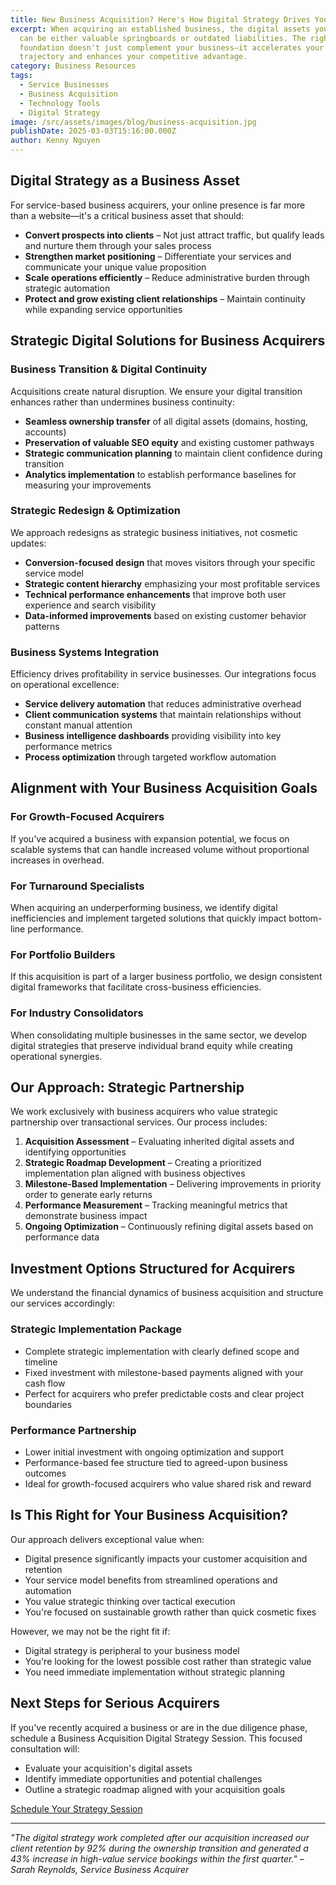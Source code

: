 ```yaml
---
title: New Business Acquisition? Here's How Digital Strategy Drives Your Success
excerpt: When acquiring an established business, the digital assets you inherit
  can be either valuable springboards or outdated liabilities. The right digital
  foundation doesn't just complement your business—it accelerates your growth
  trajectory and enhances your competitive advantage.
category: Business Resources
tags:
  - Service Businesses
  - Business Acquisition
  - Technology Tools
  - Digital Strategy
image: /src/assets/images/blog/business-acquisition.jpg
publishDate: 2025-03-03T15:16:00.000Z
author: Kenny Nguyen
---
```


## Digital Strategy as a Business Asset

For service-based business acquirers, your online presence is far more than a website—it's a critical business asset that should:

- **Convert prospects into clients** – Not just attract traffic, but qualify leads and nurture them through your sales process
- **Strengthen market positioning** – Differentiate your services and communicate your unique value proposition
- **Scale operations efficiently** – Reduce administrative burden through strategic automation
- **Protect and grow existing client relationships** – Maintain continuity while expanding service opportunities

## Strategic Digital Solutions for Business Acquirers

### Business Transition & Digital Continuity

Acquisitions create natural disruption. We ensure your digital transition enhances rather than undermines business continuity:

- **Seamless ownership transfer** of all digital assets (domains, hosting, accounts)
- **Preservation of valuable SEO equity** and existing customer pathways
- **Strategic communication planning** to maintain client confidence during transition
- **Analytics implementation** to establish performance baselines for measuring your improvements

### Strategic Redesign & Optimization

We approach redesigns as strategic business initiatives, not cosmetic updates:

- **Conversion-focused design** that moves visitors through your specific service model
- **Strategic content hierarchy** emphasizing your most profitable services
- **Technical performance enhancements** that improve both user experience and search visibility
- **Data-informed improvements** based on existing customer behavior patterns

### Business Systems Integration

Efficiency drives profitability in service businesses. Our integrations focus on operational excellence:

- **Service delivery automation** that reduces administrative overhead
- **Client communication systems** that maintain relationships without constant manual attention
- **Business intelligence dashboards** providing visibility into key performance metrics
- **Process optimization** through targeted workflow automation

## Alignment with Your Business Acquisition Goals

### For Growth-Focused Acquirers

If you've acquired a business with expansion potential, we focus on scalable systems that can handle increased volume without proportional increases in overhead.

### For Turnaround Specialists

When acquiring an underperforming business, we identify digital inefficiencies and implement targeted solutions that quickly impact bottom-line performance.

### For Portfolio Builders

If this acquisition is part of a larger business portfolio, we design consistent digital frameworks that facilitate cross-business efficiencies.

### For Industry Consolidators

When consolidating multiple businesses in the same sector, we develop digital strategies that preserve individual brand equity while creating operational synergies.

## Our Approach: Strategic Partnership

We work exclusively with business acquirers who value strategic partnership over transactional services. Our process includes:

1. **Acquisition Assessment** – Evaluating inherited digital assets and identifying opportunities
2. **Strategic Roadmap Development** – Creating a prioritized implementation plan aligned with business objectives
3. **Milestone-Based Implementation** – Delivering improvements in priority order to generate early returns
4. **Performance Measurement** – Tracking meaningful metrics that demonstrate business impact
5. **Ongoing Optimization** – Continuously refining digital assets based on performance data

## Investment Options Structured for Acquirers

We understand the financial dynamics of business acquisition and structure our services accordingly:

### Strategic Implementation Package

- Complete strategic implementation with clearly defined scope and timeline
- Fixed investment with milestone-based payments aligned with your cash flow
- Perfect for acquirers who prefer predictable costs and clear project boundaries

### Performance Partnership

- Lower initial investment with ongoing optimization and support
- Performance-based fee structure tied to agreed-upon business outcomes
- Ideal for growth-focused acquirers who value shared risk and reward

## Is This Right for Your Business Acquisition?

Our approach delivers exceptional value when:

- Digital presence significantly impacts your customer acquisition and retention
- Your service model benefits from streamlined operations and automation
- You value strategic thinking over tactical execution
- You're focused on sustainable growth rather than quick cosmetic fixes

However, we may not be the right fit if:

- Digital strategy is peripheral to your business model
- You're looking for the lowest possible cost rather than strategic value
- You need immediate implementation without strategic planning

## Next Steps for Serious Acquirers

If you've recently acquired a business or are in the due diligence phase, schedule a Business Acquisition Digital Strategy Session. This focused consultation will:

- Evaluate your acquisition's digital assets
- Identify immediate opportunities and potential challenges
- Outline a strategic roadmap aligned with your acquisition goals

[Schedule Your Strategy Session](https://www.impactwebstudio.ca/contact)

---

_"The digital strategy work completed after our acquisition increased our client retention by 92% during the ownership transition and generated a 43% increase in high-value service bookings within the first quarter." – Sarah Reynolds, Service Business Acquirer_
